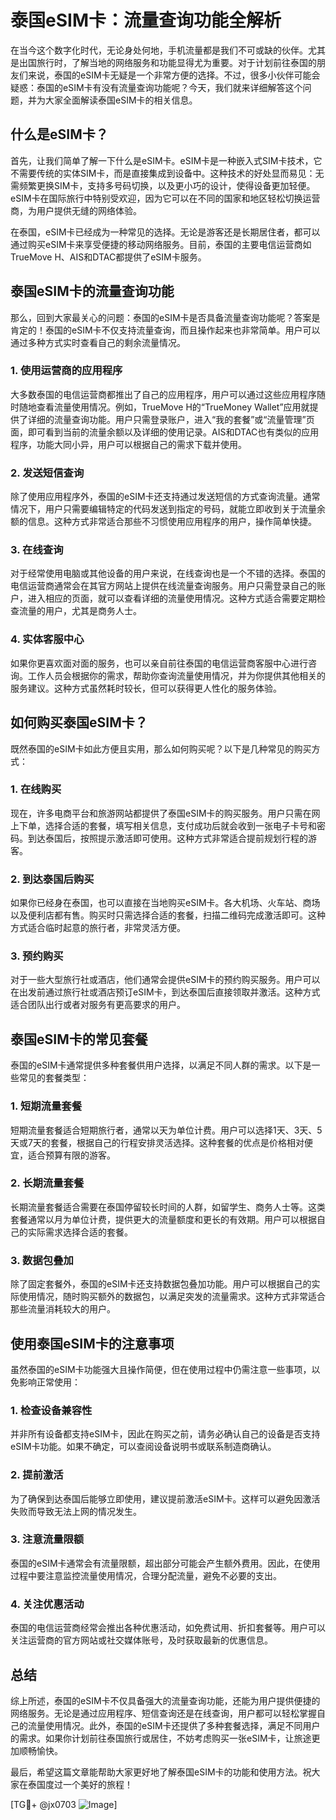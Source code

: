 # 泰国eSIM卡：流量查询功能全解析

在当今这个数字化时代，无论身处何地，手机流量都是我们不可或缺的伙伴。尤其是出国旅行时，了解当地的网络服务和功能显得尤为重要。对于计划前往泰国的朋友们来说，泰国的eSIM卡无疑是一个非常方便的选择。不过，很多小伙伴可能会疑惑：泰国的eSIM卡有没有流量查询功能呢？今天，我们就来详细解答这个问题，并为大家全面解读泰国eSIM卡的相关信息。

## 什么是eSIM卡？

首先，让我们简单了解一下什么是eSIM卡。eSIM卡是一种嵌入式SIM卡技术，它不需要传统的实体SIM卡，而是直接集成到设备中。这种技术的好处显而易见：无需频繁更换SIM卡，支持多号码切换，以及更小巧的设计，使得设备更加轻便。eSIM卡在国际旅行中特别受欢迎，因为它可以在不同的国家和地区轻松切换运营商，为用户提供无缝的网络体验。

在泰国，eSIM卡已经成为一种常见的选择。无论是游客还是长期居住者，都可以通过购买eSIM卡来享受便捷的移动网络服务。目前，泰国的主要电信运营商如TrueMove H、AIS和DTAC都提供了eSIM卡服务。

## 泰国eSIM卡的流量查询功能

那么，回到大家最关心的问题：泰国的eSIM卡是否具备流量查询功能呢？答案是肯定的！泰国的eSIM卡不仅支持流量查询，而且操作起来也非常简单。用户可以通过多种方式实时查看自己的剩余流量情况。

### 1. 使用运营商的应用程序

大多数泰国的电信运营商都推出了自己的应用程序，用户可以通过这些应用程序随时随地查看流量使用情况。例如，TrueMove H的“TrueMoney Wallet”应用就提供了详细的流量查询功能。用户只需登录账户，进入“我的套餐”或“流量管理”页面，即可看到当前的流量余额以及详细的使用记录。AIS和DTAC也有类似的应用程序，功能大同小异，用户可以根据自己的需求下载并使用。

### 2. 发送短信查询

除了使用应用程序外，泰国的eSIM卡还支持通过发送短信的方式查询流量。通常情况下，用户只需要编辑特定的代码发送到指定的号码，就能立即收到关于流量余额的信息。这种方式非常适合那些不习惯使用应用程序的用户，操作简单快捷。

### 3. 在线查询

对于经常使用电脑或其他设备的用户来说，在线查询也是一个不错的选择。泰国的电信运营商通常会在其官方网站上提供在线流量查询服务。用户只需登录自己的账户，进入相应的页面，就可以查看详细的流量使用情况。这种方式适合需要定期检查流量的用户，尤其是商务人士。

### 4. 实体客服中心

如果你更喜欢面对面的服务，也可以亲自前往泰国的电信运营商客服中心进行咨询。工作人员会根据你的需求，帮助你查询流量使用情况，并为你提供其他相关的服务建议。这种方式虽然耗时较长，但可以获得更人性化的服务体验。

## 如何购买泰国eSIM卡？

既然泰国的eSIM卡如此方便且实用，那么如何购买呢？以下是几种常见的购买方式：

### 1. 在线购买

现在，许多电商平台和旅游网站都提供了泰国eSIM卡的购买服务。用户只需在网上下单，选择合适的套餐，填写相关信息，支付成功后就会收到一张电子卡号和密码。到达泰国后，按照提示激活即可使用。这种方式非常适合提前规划行程的游客。

### 2. 到达泰国后购买

如果你已经身在泰国，也可以直接在当地购买eSIM卡。各大机场、火车站、商场以及便利店都有售。购买时只需选择合适的套餐，扫描二维码完成激活即可。这种方式适合临时起意的旅行者，非常灵活方便。

### 3. 预约购买

对于一些大型旅行社或酒店，他们通常会提供eSIM卡的预约购买服务。用户可以在出发前通过旅行社或酒店预订eSIM卡，到达泰国后直接领取并激活。这种方式适合团队出行或者对服务有更高要求的用户。

## 泰国eSIM卡的常见套餐

泰国的eSIM卡通常提供多种套餐供用户选择，以满足不同人群的需求。以下是一些常见的套餐类型：

### 1. 短期流量套餐

短期流量套餐适合短期旅行者，通常以天为单位计费。用户可以选择1天、3天、5天或7天的套餐，根据自己的行程安排灵活选择。这种套餐的优点是价格相对便宜，适合预算有限的游客。

### 2. 长期流量套餐

长期流量套餐适合需要在泰国停留较长时间的人群，如留学生、商务人士等。这类套餐通常以月为单位计费，提供更大的流量额度和更长的有效期。用户可以根据自己的实际需求选择合适的套餐。

### 3. 数据包叠加

除了固定套餐外，泰国的eSIM卡还支持数据包叠加功能。用户可以根据自己的实际使用情况，随时购买额外的数据包，以满足突发的流量需求。这种方式非常适合那些流量消耗较大的用户。

## 使用泰国eSIM卡的注意事项

虽然泰国的eSIM卡功能强大且操作简便，但在使用过程中仍需注意一些事项，以免影响正常使用：

### 1. 检查设备兼容性

并非所有设备都支持eSIM卡，因此在购买之前，请务必确认自己的设备是否支持eSIM卡功能。如果不确定，可以查阅设备说明书或联系制造商确认。

### 2. 提前激活

为了确保到达泰国后能够立即使用，建议提前激活eSIM卡。这样可以避免因激活失败而导致无法上网的情况发生。

### 3. 注意流量限额

泰国的eSIM卡通常会有流量限额，超出部分可能会产生额外费用。因此，在使用过程中要注意监控流量使用情况，合理分配流量，避免不必要的支出。

### 4. 关注优惠活动

泰国的电信运营商经常会推出各种优惠活动，如免费试用、折扣套餐等。用户可以关注运营商的官方网站或社交媒体账号，及时获取最新的优惠信息。

## 总结

综上所述，泰国的eSIM卡不仅具备强大的流量查询功能，还能为用户提供便捷的网络服务。无论是通过应用程序、短信查询还是在线查询，用户都可以轻松掌握自己的流量使用情况。此外，泰国的eSIM卡还提供了多种套餐选择，满足不同用户的需求。如果你计划前往泰国旅行或居住，不妨考虑购买一张eSIM卡，让旅途更加顺畅愉快。

最后，希望这篇文章能帮助大家更好地了解泰国eSIM卡的功能和使用方法。祝大家在泰国度过一个美好的旅程！

[TG💪+ @jx0703 ![Image](https://github.com/user-attachments/assets/dbca1d08-cadb-493c-b0ec-ad6f7a83f270)]